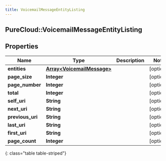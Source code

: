 ```yaml
---
title: VoicemailMessageEntityListing
---
```

## PureCloud::VoicemailMessageEntityListing

## Properties

|Name | Type | Description | Notes|
|------------ | ------------- | ------------- | -------------|
| **entities** | [**Array&lt;VoicemailMessage&gt;**](VoicemailMessage.html) |  | [optional] |
| **page_size** | **Integer** |  | [optional] |
| **page_number** | **Integer** |  | [optional] |
| **total** | **Integer** |  | [optional] |
| **self_uri** | **String** |  | [optional] |
| **next_uri** | **String** |  | [optional] |
| **previous_uri** | **String** |  | [optional] |
| **last_uri** | **String** |  | [optional] |
| **first_uri** | **String** |  | [optional] |
| **page_count** | **Integer** |  | [optional] |
{: class="table table-striped"}


